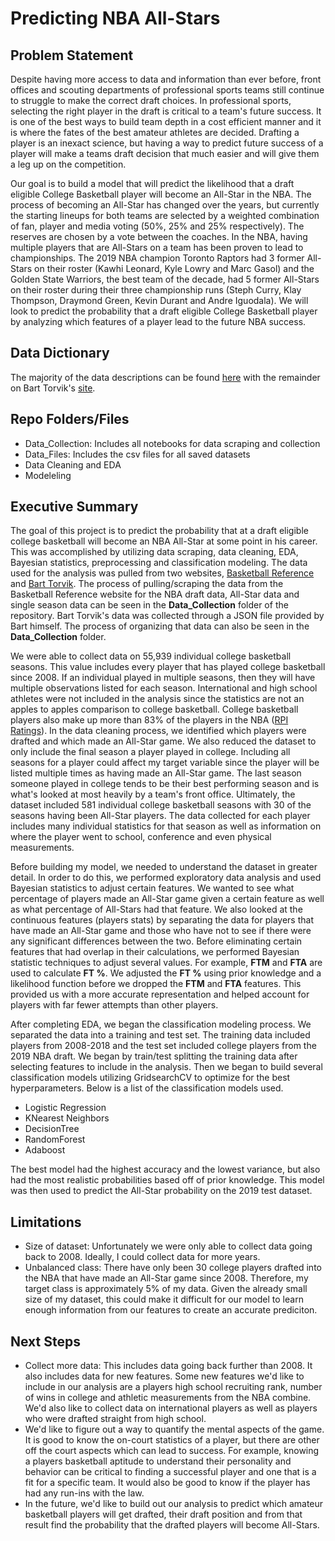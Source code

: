 # Predicting NBA All-Stars


## Problem Statement
Despite having more access to data and information than ever before, front offices and scouting departments of professional sports teams still continue to struggle to make the correct draft choices. In professional sports, selecting the right player in the draft is critical to a team's future success. It is one of the best ways to build team depth in a cost efficient manner and it is where the fates of the best amateur athletes are decided. Drafting a player is an inexact science, but having a way to predict future success of a player will make a teams draft decision that much easier and will give them a leg up on the competition. 

Our goal is to build a model that will predict the likelihood that a draft eligible College Basketball player will become an All-Star in the NBA. The process of becoming an All-Star has changed over the years, but currently the starting lineups for both teams are selected by a weighted combination of fan, player and media voting (50%, 25% and 25% respectively). The reserves are chosen by a vote between the coaches.   In the NBA, having multiple players that are All-Stars on a team has been proven to lead to championships. The 2019 NBA champion Toronto Raptors had 3 former All-Stars on their roster (Kawhi Leonard, Kyle Lowry and Marc Gasol) and the Golden State Warriors, the best team of the decade, had 5 former All-Stars on their roster during their three championship runs (Steph Curry, Klay Thompson, Draymond Green, Kevin Durant and Andre Iguodala). We will look to predict the probability that a draft eligible College Basketball player by analyzing which features of a player lead to the future NBA success.

## Data Dictionary
The majority of the data descriptions can be found [here](https://www.basketball-reference.com/about/glossary.html#mp) with the remainder on Bart Torvik's [site](https://www.bigtengeeks.com/new-stat-porpagatu/).

## Repo Folders/Files
- Data_Collection: Includes all notebooks for data scraping and collection
- Data_Files: Includes the csv files for all saved datasets
- Data Cleaning and EDA
- Modeleling


## Executive Summary
The goal of this project is to predict the probability that at a draft eligible college basketball will become an NBA All-Star at some point in his career. This was accomplished by utilizing data scraping, data cleaning, EDA, Bayesian statistics, preprocessing and classification modeling. The data used for the analysis was pulled from two websites, [Basketball Reference](https://www.sports-reference.com/cbb/play-index/psl_finder.cgi?request=1&match=combined&year_min=2006&year_max=2019&conf_id=&school_id=&class_is_fr=Y&class_is_so=Y&class_is_jr=Y&class_is_sr=Y&pos_is_g=Y&pos_is_gf=Y&pos_is_fg=Y&pos_is_f=Y&pos_is_fc=Y&pos_is_cf=Y&pos_is_c=Y&games_type=A&qual=&c1stat=&c1comp=&c1val=&c2stat=&c2comp=&c2val=&c3stat=&c3comp=&c3val=&c4stat=&c4comp=&c4val=&order_by=pts&order_by_asc=&offset=0) and [Bart Torvik](http://barttorvik.com). The process of pulling/scraping the data from the Basketball Reference website for the NBA draft data, All-Star data and single season data can be seen in the **Data_Collection** folder of the repository. Bart Torvik's data was collected through a JSON file provided by Bart himself. The process of organizing that data can also be seen in the **Data_Collection** folder. 

We were able to collect data on 55,939 individual college basketball seasons. This value includes every player that has played college basketball since 2008. If an individual played in multiple seasons, then they will have multiple observations listed for each season. International and high school athletes were not included in the analysis since the statistics are not an apples to apples comparison to college basketball. College basketball players also make up more than 83% of the players in the NBA ([RPI Ratings](http://rpiratings.com/NBA.php)). In the data cleaning process, we identified which players were drafted and which made an All-Star game. We also reduced the dataset to only include the final season a player played in college. Including all seasons for a player could affect my target variable since the player will be listed multiple times as having made an All-Star game. The last season someone played in college tends to be their best performing season and is what's looked at most heavily by a team's front office. Ultimately, the dataset included 581 individual college basketball seasons with 30 of the seasons having been All-Star players. The data collected for each player includes many individual statistics for that season as well as information on where the player went to school, conference and even physical measurements. 

Before building my model, we needed to understand the dataset in greater detail. In order to do this, we performed exploratory data analysis and used Bayesian statistics to adjust certain features. We wanted to see what percentage of players made an All-Star game given a certain feature as well as what percentage of All-Stars had that feature. We also looked at the continuous features (players stats) by separating the data for players that have made an All-Star game and those who have not to see if there were any significant differences between the two. Before eliminating certain features that had overlap in their calculations, we performed Bayesian statistic techniques to adjust several values. For example, **FTM** and **FTA** are used to calculate **FT %**. We adjusted the **FT %** using prior knowledge and a likelihood function before we dropped the **FTM** and **FTA** features. This provided us with a more accurate representation and helped account for players with far fewer attempts than other players. 

After completing EDA, we began the classification modeling process. We separated the data into a training and test set. The training data included players from 2008-2018 and the test set included college players from the 2019 NBA draft. We began by train/test splitting the training data after selecting features to include in the analysis. Then we began to build several classification models utilizing GridsearchCV to optimize for the best hyperparameters. Below is a list of the classification models used. 

- Logistic Regression  
- KNearest Neighbors 
- DecisionTree 
- RandomForest
- Adaboost

The best model had the highest accuracy and the lowest variance, but also had the most realistic probabilities based off of prior knowledge. This model was then used to predict the All-Star probability on the 2019 test dataset.

## Limitations
- Size of dataset: Unfortunately we were only able to collect data going back to 2008. Ideally, I could collect data for more years.
- Unbalanced class: There have only been 30 college players drafted into the NBA that have made an All-Star game since 2008. Therefore, my target class is approximately 5% of my data. Given the already small size of my dataset, this could make it difficult for our model to learn enough information from our features to create an accurate prediciton. 


## Next Steps
- Collect more data: This includes data going back further than 2008. It also includes data for new features. Some new features we'd like to include in our analysis are a players high school recruiting rank, number of wins in college and athletic measurements from the NBA combine. We'd also like to collect data on international players as well as players who were drafted straight from high school.
- We'd like to figure out a way to quantify the mental aspects of the game. It is good to know the on-court statistics of a player, but there are other off the court aspects which can lead to success. For example, knowing a players basketball aptitude to understand their personality and behavior can be critical to finding a successful player and one that is a fit for a specific team. It would also be good to know if the player has had any run-ins with the law.
- In the future, we'd like to build out our analysis to predict which amateur basketball players will get drafted, their draft position and from that result find the probability that the drafted players will become All-Stars.
